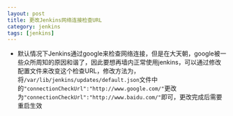 ```yaml
---
layout: post
title: 更改Jenkins网络连接检查URL
category: jenkins 
tags: [jenkins]
---
```

- 默认情况下Jenkins通过google来检查网络连接，但是在大天朝，google被一些众所周知的原因和谐了，因此要想再墙内正常使用jenkins，可以通过修改配置文件来改变这个检查URL，修改方法为，将`/var/lib/jenkins/updates/default.json`文件中的`"connectionCheckUrl":"http://www.google.com/"`更改为`"connectionCheckUrl":"http://www.baidu.com/"`即可，更改完成后需要重启生效
